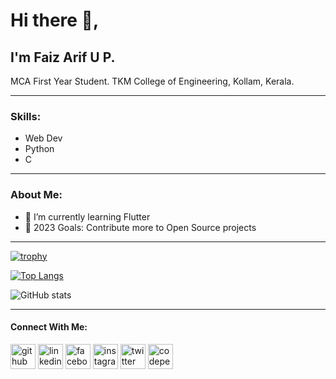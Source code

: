 # Hi there 👋,
## I'm Faiz Arif U P.
MCA First Year Student.
TKM College of Engineering, Kollam, Kerala.

---

### Skills:
- Web Dev
- Python
- C

---

### About Me:
- 🌱 I’m currently learning Flutter 
- 🥅 2023 Goals: Contribute more to Open Source projects

---

[![trophy](https://github-profile-trophy.vercel.app/?username=faiz-arif&theme=onedark)](https://github.com/ryo-ma/github-profile-trophy)

[![Top Langs](https://github-readme-stats.vercel.app/api/top-langs/?username=faiz-arif&layout=compact&theme=radical)](https://github.com/anuraghazra/github-readme-stats)

![GitHub stats](https://github-readme-stats.vercel.app/api?username=faiz-arif&show_icons=true&theme=radical)  

---

#### Connect With Me:
[<img src='https://cdn.jsdelivr.net/npm/simple-icons@3.0.1/icons/github.svg' alt='github' height='40'>](https://github.com/faiz-arif)  [<img src='https://cdn.jsdelivr.net/npm/simple-icons@3.0.1/icons/linkedin.svg' alt='linkedin' height='40'>](https://www.linkedin.com/in/faiz-arif-u-p-480175204/)  [<img src='https://cdn.jsdelivr.net/npm/simple-icons@3.0.1/icons/facebook.svg' alt='facebook' height='40'>](https://www.facebook.com/faiz.arif.3701)  [<img src='https://cdn.jsdelivr.net/npm/simple-icons@3.0.1/icons/instagram.svg' alt='instagram' height='40'>](https://www.instagram.com/faiz_arif_/)  [<img src='https://cdn.jsdelivr.net/npm/simple-icons@3.0.1/icons/twitter.svg' alt='twitter' height='40'>](https://twitter.com/faizarifup)  [<img src='https://cdn.jsdelivr.net/npm/simple-icons@3.0.1/icons/codepen.svg' alt='codepen' height='40'>](https://codepen.io/faizarifup)  
